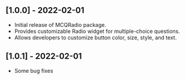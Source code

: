 ## [1.0.0] - 2022-02-01

* Initial release of MCQRadio package.
* Provides customizable Radio widget for multiple-choice questions.
* Allows developers to customize button color, size, style, and text.

## [1.0.1] - 2022-02-01

* Some bug fixes
